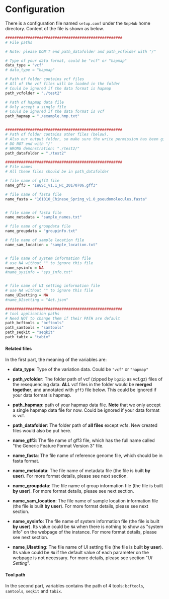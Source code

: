 # Configuration

There is a configuration file named `setup.conf` under the `SnpHub` home directory. Content of the file is shown as below.

```R
####################################################
# File paths

# Note: please DON'T end path_datafolder and path_vcfolder with "/"

# Type of your data format, could be "vcf" or "hapmap"
data_type = "vcf"
# data_type = "hapmap"

# Path of folder contains vcf files
# All of the vcf files will be loaded in the folder
# Could be ignored if the data format is hapmap 
path_vcfolder = "./test2"

# Path of hapmap data file
# Only accept a single file
# Could be ignored if the data format is vcf
path_hapmap = "./example.hmp.txt"


####################################################
# Path of folder contains other files (below).
# Also our output folder, so make sure the write permission has been given
# DO NOT end with "/"
# WRONG demonstration: "./test2/"
path_datafolder = "./test2"

####################################################
# File names
# All theae files should be in path_datafolder

# file name of gff3 file
name_gff3 = "IWGSC_v1.1_HC_20170706.gff3"

# file name of fasta file
name_fasta = "161010_Chinese_Spring_v1.0_pseudomolecules.fasta"


# file name of fasta file
name_metadata = "sample_names.txt"

# file name of groupdata file
name_groupdata = "groupinfo.txt"

# file name of sample location file
name_sam_location = "sample_location.txt"


# file name of system information file
# use NA without "" to ignore this file
name_sysinfo = NA
#name_sysinfo = "sys_info.txt" 


# file name of UI setting information file
# use NA without "" to ignore this file
name_UIsetting = NA
#name_UIsetting = "Aet.json"

####################################################
# tool application paths
# Need NOT to change them if their PATH are default
path_bcftools = "bcftools"
path_samtools = "samtools"
path_seqkit = "seqkit"
path_tabix = "tabix"


```

#### Related files
In the first part, the meaning of the variables are:

- **data_type**: Type of the variation data. Could be `"vcf"` or `"hapmap"`

- **path_vcfolder**: The folder path of vcf (zipped by `bgzip` as vcf.gz) files of the resequencing data. **ALL** vcf files in the folder would be **merged together**, and annotated with `gff3` file below. This could be ignored if your data format is hapmap.

- **path_hapmap**: path of your hapmap data file. **Note** that we only accept a single hapmap data file for now. Could be ignored if your data format is vcf.

- **path_datafolder**: The folder path of **all files** except vcfs. New created files would also be put here.

- **name_gff3**: The file name of gff3 file, which has the full name called "the Generic Feature Format Version 3" file.

- **name_fasta**: The file name of reference genome file, which should be in fasta format.

- **name_metadata**: The file name of metadata file (the file is built **by user**). For more format details, please see next section.

- **name_groupdata**: The file name of group information file (the file is built **by user**). For more format details, please see next section.

- **name_sam_location**: The file name of sample location information file (the file is built **by user**). For more format details, please see next section.

- **name_sysinfo**: The file name of system information file (the file is built **by user**). Its value could be `NA` when there is nothing to show as "system info" on the webpage of the instance. For more format details, please see next section.

- **name_UIsetting**: The file name of UI setting file (the file is built **by user**). Its value could be `NA` if the default value of each parameter on the webpage is not necessary. For more details, please see section "*UI Setting*".

#### Tool path
In the second part, variables contains the path of 4 tools: `bcftools`, `samtools`, `seqkit` and `tabix`. 
